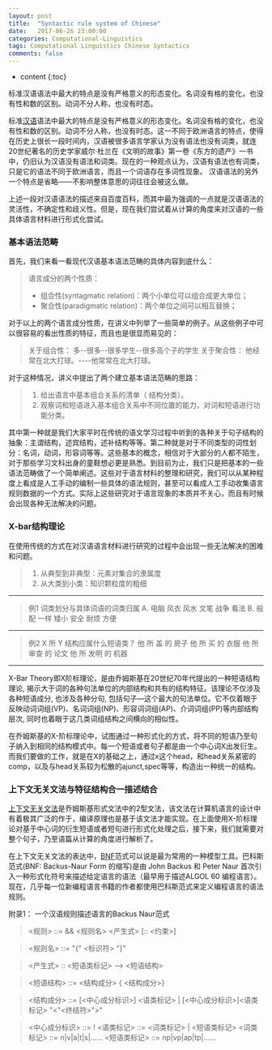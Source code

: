 ```yaml
---
layout: post
title:  "Syntactic rule system of Chinese"
date:   2017-06-26 23:00:00
categories: Computational-Linguistics
tags: Computational Linguistics Chinese Syntactics
comments: false
---
```

* content
{:toc}

标准汉语语法中最大的特点是没有严格意义的形态变化。名词没有格的变化，也没有性和数的区别。动词不分人称，也没有时态。
 <!--more-->

标准[汉语](https://en.wikipedia.org/wiki/Chinese_language)语法中最大的特点是没有严格意义的形态变化。名词没有格的变化，也没有性和数的区别。动词不分人称，也没有时态。这一不同于欧洲语言的特点，使得在历史上很长一段时间内，汉语被很多语言学家认为没有语法也没有词类，就连20世纪著名的历史学家威尔·杜兰在《文明的故事》第一卷《东方的遗产》一书中，仍旧认为汉语没有语法和词类。现在的一种观点认为，汉语有语法也有词类，只是它的语法不同于欧洲语言，而且一个词语存在多词性现象。 汉语语法的另外一个特点是省略——不影响整体意思的词往往会被这么做。

上述一段对汉语语法的描述来自百度百科，而其中最为强调的一点就是汉语语法的灵活性，不确定性和歧义性。但是，现在我们尝试着从计算的角度来对汉语的一些具体语言材料进行形式化尝试。

### 基本语法范畴

首先，我们来看一看现代汉语基本语法范畴的具体内容到底什么：
>语言成分的两个性质：
> * 组合性(syntagmatic relation)：两个小单位可以组合成更大单位；
> * 聚合性(paradigmatic relation)：两个单位之间可以相互替换；

对于以上的两个语言成分性质，在讲义中列举了一些简单的例子。从这些例子中可以很容易的看出性质的特征，而且也是很显而易见的：

>关于组合性：
>多--很多--很多学生--很多高个子的学生
>关于聚合性：
>他经常在北大打球。----他常常在北大打球。

对于这种情况，讲义中提出了两个建立基本语法范畴的思路：
>1. 给出语言中基本组合关系的清单（ 结构分类）。
>2. 观察词和短语进入基本组合关系中不同位置的能力，对词和短语进行功能分类。

其中第一种就是我们大家平时在传统的语文学习过程中听到的各种关于句子结构的抽象：主谓结构，述宾结构，述补结构等等。第二种就是对于不同类型的词性划分：名词，动词，形容词等等。这些基本的概念，相信对于大部分的人都不陌生，对于那些学习文科出身的童鞋想必更是熟悉。到目前为止，我们只是把基本的一些语法范畴做了一个简单阐述。这些对于语言材料的整理和研究，我们可以从某种程度上看成是人工手动的编制一些具体的语法规则，甚至可以看成人工手动收集语言规则数据的一个方式。实际上这些研究对于语言现象的本质并不关心，而且有时候会出现各种无法解决的问题。

### X-bar结构理论
在使用传统的方式在对汉语语言材料进行研究的过程中会出现一些无法解决的困难和问题。
>1. 从典型到非典型：元素对集合的隶属度
>2. 从大类到小类：知识颗粒度的粗细

-----

>例1 词类划分与具体词语的词类归属
A. 电脑 风衣 风水 文笔 战争 看法
B. 般配 一样 矮小 安全 耐烦 方便

-----

>例2 X 所 Y 结构应属什么短语类？
他 所 盖 的 房子
他 所 买 的 衣服
他 所 审查 的 论文
他 所 发明 的 机器

-----

X-Bar Theory即X阶标理论，是由乔姆斯基在20世纪70年代提出的一种短语结构理论, 揭示大于词的各种句法单位的内部结构和共有的结构特征。该理论不仅涉及各种短语成分, 也涉及各种分句, 包括句子—这个最大的句法单位。它不仅着眼于反映动词词组(VP)、名词词组(NP)、形容词词组(AP)、介词词组(PP)等内部结构层次, 同时也着眼于这几类词组结构之间横向的相似性。

在乔姆斯基的X-阶标理论中，试图通过一种形式化的方式，将不同的短语乃至句子纳入到相同的结构模式中。每一个短语或者句子都是由一个中心词X出发衍生。而我们要做的工作，就是在X的基础之上，通过x这个head，和head关系紧密的comp，以及与head关系较为松散的ajunct,spec等等，构造出一种统一的结构。


### 上下文无关文法与特征结构合一描述结合

[上下文无关文法](https://en.wikipedia.org/wiki/Context-free_grammar)是乔姆斯基形式文法中的2型文法，该文法在计算机语言的设计中有着极其广泛的作于，编译原理也是基于该文法才能实现。在上面使用X-阶标理论对基于中心词的衍生短语或者短句进行形式化处理之后，接下来，我们就需要对整个句子，乃至语篇从计算的角度进行解析了。

在上下文无关文法的表达中，[BNF](https://en.wikipedia.org/wiki/Backus%E2%80%93Naur_Form)范式可以说是最为常用的一种模型工具。巴科斯范式(BNF: Backus-Naur Form 的缩写)是由 John Backus 和 Peter Naur 首次引入一种形式化符号来描述给定语言的语法（最早用于描述ALGOL 60 编程语言）。现在，几乎每一位新编程语言书籍的作者都使用巴科斯范式来定义编程语言的语法规则。

附录1： 一个汉语规则描述语言的Backus Naur范式
> <规则> ::= && <规则名> <产生式> [:: <约束>]

><规则名> ::= "{" <标识符> "}"

> <产生式> :: <短语类标记> ——> <短语结构>

><短语结构> ::= <结构成分> { <结构成分>}

><结构成分> ::= [<中心成分标识>] <语类标记>
| [<中心成分标识>]<语类标记> "<"<终结符>">"

><中心成分标识> ::= !
><语类标记> ::= <词类标记> | <短语类标记>
><词类标记> ::= n|v|a|t|s|……
><短语类标记> ::= np|vp|ap|tp|……
